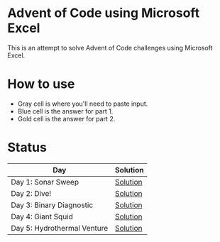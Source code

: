 # Advent of Code using Microsoft Excel
This is an attempt to solve Advent of Code challenges using Microsoft Excel.

# How to use
- Gray cell is where you'll need to paste input.
- Blue cell is the answer for part 1.
- Gold cell is the answer for part 2.

# Status
|Day|Solution|
|-|-|
|Day 1: Sonar Sweep|[Solution](Day1.xlsx)|
|Day 2: Dive!|[Solution](Day2.xlsx)|
|Day 3: Binary Diagnostic|[Solution](Day3.xlsx)|
|Day 4: Giant Squid|[Solution](Day4.xlsx)|
|Day 5: Hydrothermal Venture|[Solution](Day5.xlsx.zip)|

